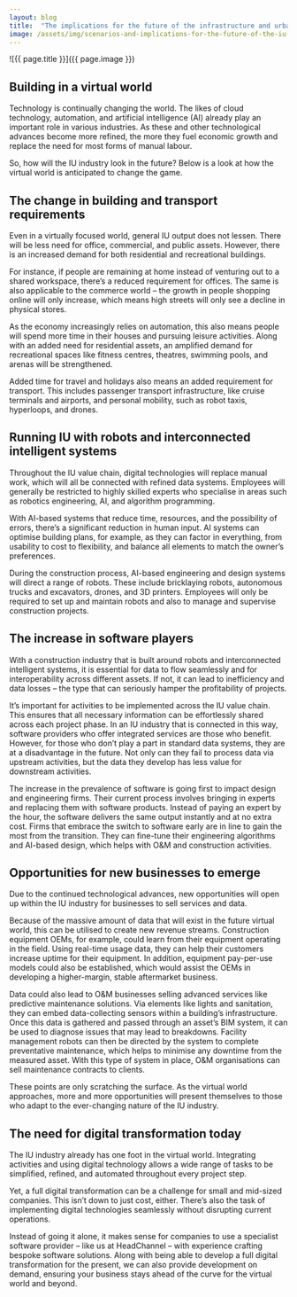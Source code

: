 ```yaml
---
layout: blog
title:  "The implications for the future of the infrastructure and urban development (IU) industry: scenario 1"
image: /assets/img/scenarios-and-implications-for-the-future-of-the-iu-industry-scenario-1.png
---
```


![{{ page.title }}]({{ page.image }})

## Building in a virtual world
Technology is continually changing the world. The likes of cloud technology, automation, and artificial intelligence (AI) already play an important role in various industries. As these and other technological advances become more refined, the more they fuel economic growth and replace the need for most forms of manual labour.

So, how will the IU industry look in the future? Below is a look at how the virtual world is anticipated to change the game.

## The change in building and transport requirements
Even in a virtually focused world, general IU output does not lessen. There will be less need for office, commercial, and public assets. However, there is an increased demand for both residential and recreational buildings.

For instance, if people are remaining at home instead of venturing out to a shared workspace, there’s a reduced requirement for offices. The same is also applicable to the commerce world – the growth in people shopping online will only increase, which means high streets will only see a decline in physical stores.

As the economy increasingly relies on automation, this also means people will spend more time in their houses and pursuing leisure activities. Along with an added need for residential assets, an amplified demand for recreational spaces like fitness centres, theatres, swimming pools, and arenas will be strengthened.

Added time for travel and holidays also means an added requirement for transport. This includes passenger transport infrastructure, like cruise terminals and airports, and personal mobility, such as robot taxis, hyperloops, and drones.

## Running IU with robots and interconnected intelligent systems
Throughout the IU value chain, digital technologies will replace manual work, which will all be connected with refined data systems. Employees will generally be restricted to highly skilled experts who specialise in areas such as robotics engineering, AI, and algorithm programming.

With AI-based systems that reduce time, resources, and the possibility of errors, there’s a significant reduction in human input. AI systems can optimise building plans, for example, as they can factor in everything, from usability to cost to flexibility, and balance all elements to match the owner’s preferences.

During the construction process, AI-based engineering and design systems will direct a range of robots. These include bricklaying robots, autonomous trucks and excavators, drones, and 3D printers. Employees will only be required to set up and maintain robots and also to manage and supervise construction projects.

## The increase in software players
With a construction industry that is built around robots and interconnected intelligent systems, it is essential for data to flow seamlessly and for interoperability across different assets. If not, it can lead to inefficiency and data losses – the type that can seriously hamper the profitability of projects.

It’s important for activities to be implemented across the IU value chain. This ensures that all necessary information can be effortlessly shared across each project phase. In an IU industry that is connected in this way, software providers who offer integrated services are those who benefit. However, for those who don’t play a part in standard data systems, they are at a disadvantage in the future. Not only can they fail to process data via upstream activities, but the data they develop has less value for downstream activities.

The increase in the prevalence of software is going first to impact design and engineering firms. Their current process involves bringing in experts and replacing them with software products. Instead of paying an expert by the hour, the software delivers the same output instantly and at no extra cost. Firms that embrace the switch to software early are in line to gain the most from the transition. They can fine-tune their engineering algorithms and AI-based design, which helps with O&M and construction activities.

## Opportunities for new businesses to emerge
Due to the continued technological advances, new opportunities will open up within the IU industry for businesses to sell services and data.

Because of the massive amount of data that will exist in the future virtual world, this can be utilised to create new revenue streams. Construction equipment OEMs, for example, could learn from their equipment operating in the field. Using real-time usage data, they can help their customers increase uptime for their equipment. In addition, equipment pay-per-use models could also be established, which would assist the OEMs in developing a higher-margin, stable aftermarket business.

Data could also lead to O&M businesses selling advanced services like predictive maintenance solutions. Via elements like lights and sanitation, they can embed data-collecting sensors within a building’s infrastructure. Once this data is gathered and passed through an asset’s BIM system, it can be used to diagnose issues that may lead to breakdowns. Facility management robots can then be directed by the system to complete preventative maintenance, which helps to minimise any downtime from the measured asset. With this type of system in place, O&M organisations can sell maintenance contracts to clients.

These points are only scratching the surface. As the virtual world approaches, more and more opportunities will present themselves to those who adapt to the ever-changing nature of the IU industry.

## The need for digital transformation today
The IU industry already has one foot in the virtual world. Integrating activities and using digital technology allows a wide range of tasks to be simplified, refined, and automated throughout every project step.

Yet, a full digital transformation can be a challenge for small and mid-sized companies. This isn’t down to just cost, either. There’s also the task of implementing digital technologies seamlessly without disrupting current operations.

Instead of going it alone, it makes sense for companies to use a specialist software provider – like us at HeadChannel – with experience crafting bespoke software solutions. Along with being able to develop a full digital transformation for the present, we can also provide development on demand, ensuring your business stays ahead of the curve for the virtual world and beyond.

